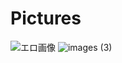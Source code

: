 # Pictures
![エロ画像](https://user-images.githubusercontent.com/72134540/119667719-819c0600-be71-11eb-8232-b3abac4a8ef8.png)
![images (3)](https://user-images.githubusercontent.com/72134540/119669707-38e54c80-be73-11eb-803c-1e628a7dbd8b.jpg)
